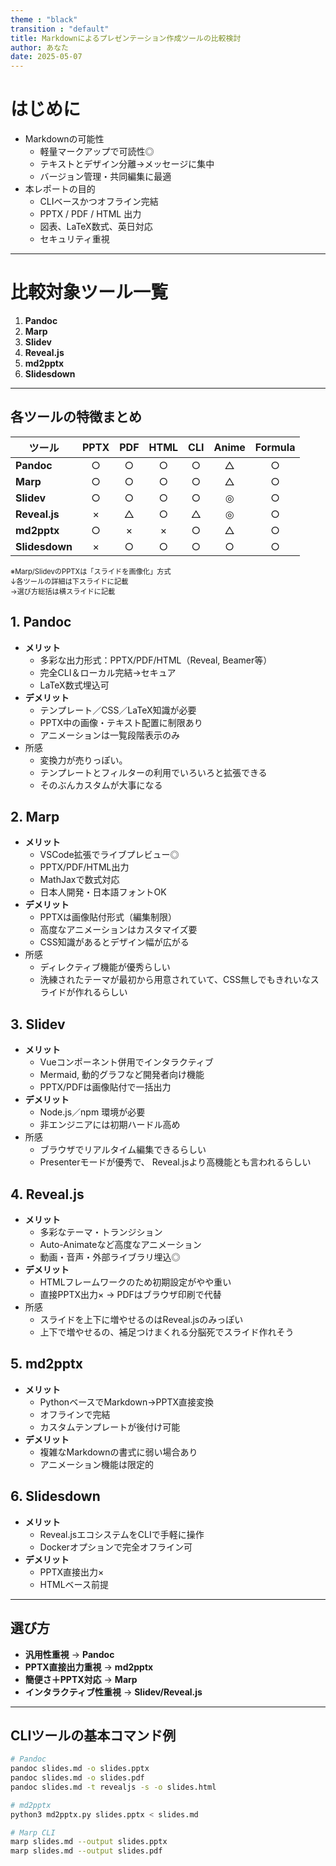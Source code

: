 ```yaml
---
theme : "black"
transition : "default"
title: Markdownによるプレゼンテーション作成ツールの比較検討
author: あなた
date: 2025-05-07
---
```


# はじめに  
- Markdownの可能性  
  - 軽量マークアップで可読性◎  
  - テキストとデザイン分離→メッセージに集中  
  - バージョン管理・共同編集に最適  
- 本レポートの目的  
  - CLIベースかつオフライン完結  
  - PPTX / PDF / HTML 出力  
  - 図表、LaTeX数式、英日対応  
  - セキュリティ重視

---

# 比較対象ツール一覧  
1. **Pandoc**  
2. **Marp**  
3. **Slidev**  
4. **Reveal.js**  
5. **md2pptx**  
6. **Slidesdown**  

---

<section>

## 各ツールの特徴まとめ  
<span style="font-size: 0.8em;">  

| ツール       | PPTX  | PDF   | HTML  | CLI  | Anime | Formula |
|--|:--:|:--:|:--:|:--:|:--:|:--:|
| **Pandoc** | ○     | ○     | ○     | ○   | △ | ○    |
| **Marp**   | ○ | ○     | ○     | ○   | △ | ○    |
| **Slidev** | ○ | ○     | ○     | ○   | ◎   | ○    |
| **Reveal.js** | ×   | △| ○    | △ | ◎  | ○    |
| **md2pptx**| ○     | ×     | ×     | ○   | △   | ○    |
| **Slidesdown** | ×  | ○     | ○     | ○   | ○| ○  |

※Marp/SlidevのPPTXは「スライドを画像化」方式  
↓各ツールの詳細は下スライドに記載  
→選び方総括は横スライドに記載  

</span>

</section>
<section>

## 1. Pandoc  
- **メリット**  
  - 多彩な出力形式：PPTX/PDF/HTML（Reveal, Beamer等）  
  - 完全CLI＆ローカル完結→セキュア  
  - LaTeX数式埋込可  
- **デメリット**  
  - テンプレート／CSS／LaTeX知識が必要  
  - PPTX中の画像・テキスト配置に制限あり  
  - アニメーションは一覧段階表示のみ  
- 所感  
  - 変換力が売りっぽい。
  - テンプレートとフィルターの利用でいろいろと拡張できる
  - そのぶんカスタムが大事になる  
</section>
<section>

## 2. Marp  
- **メリット**  
  - VSCode拡張でライブプレビュー◎  
  - PPTX/PDF/HTML出力  
  - MathJaxで数式対応  
  - 日本人開発・日本語フォントOK  
- **デメリット**  
  - PPTXは画像貼付形式（編集制限）  
  - 高度なアニメーションはカスタマイズ要  
  - CSS知識があるとデザイン幅が広がる  
- 所感  
  - ディレクティブ機能が優秀らしい
  - 洗練されたテーマが最初から用意されていて、CSS無しでもきれいなスライドが作れるらしい
</section>
<section>

## 3. Slidev  
- **メリット**  
  - Vueコンポーネント併用でインタラクティブ  
  - Mermaid, 動的グラフなど開発者向け機能  
  - PPTX/PDFは画像貼付で一括出力  
- **デメリット**  
  - Node.js／npm 環境が必要  
  - 非エンジニアには初期ハードル高め  
- 所感  
  - ブラウザでリアルタイム編集できるらしい
  - Presenterモードが優秀で、 Reveal.jsより高機能とも言われるらしい
</section>
<section>

## 4. Reveal.js  
- **メリット**  
  - 多彩なテーマ・トランジション  
  - Auto-Animateなど高度なアニメーション  
  - 動画・音声・外部ライブラリ埋込◎  
- **デメリット**  
  - HTMLフレームワークのため初期設定がやや重い  
  - 直接PPTX出力× → PDFはブラウザ印刷で代替  
- 所感  
  - スライドを上下に増やせるのはReveal.jsのみっぽい
  - 上下で増やせるの、補足つけまくれる分脳死でスライド作れそう
</section>
<section>

## 5. md2pptx  
- **メリット**  
  - PythonベースでMarkdown→PPTX直接変換  
  - オフラインで完結  
  - カスタムテンプレートが後付け可能  
- **デメリット**  
  - 複雑なMarkdownの書式に弱い場合あり  
  - アニメーション機能は限定的  

</section>
<section>

## 6. Slidesdown  
- **メリット**  
  - Reveal.jsエコシステムをCLIで手軽に操作  
  - Dockerオプションで完全オフライン可  
- **デメリット**  
  - PPTX直接出力×  
  - HTMLベース前提

</section>

---

## 選び方  
- **汎用性重視** → **Pandoc**  
- **PPTX直接出力重視** → **md2pptx**  
- **簡便さ＋PPTX対応** → **Marp**  
- **インタラクティブ性重視** → **Slidev/Reveal.js**  

---

## CLIツールの基本コマンド例  

```bash
# Pandoc
pandoc slides.md -o slides.pptx
pandoc slides.md -o slides.pdf
pandoc slides.md -t revealjs -s -o slides.html

# md2pptx
python3 md2pptx.py slides.pptx < slides.md

# Marp CLI
marp slides.md --output slides.pptx
marp slides.md --output slides.pdf
